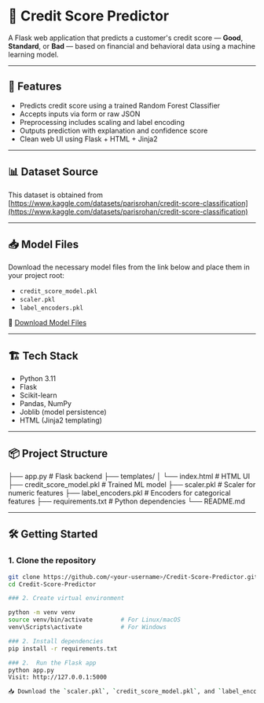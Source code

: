 # 🧠 Credit Score Predictor

A Flask web application that predicts a customer's credit score — **Good**, **Standard**, or **Bad** — based on financial and behavioral data using a machine learning model.

---

## 🚀 Features

- Predicts credit score using a trained Random Forest Classifier
- Accepts inputs via form or raw JSON
- Preprocessing includes scaling and label encoding
- Outputs prediction with explanation and confidence score
- Clean web UI using Flask + HTML + Jinja2

---

## 📊 Dataset Source

This dataset is obtained from [https://www.kaggle.com/datasets/parisrohan/credit-score-classification](https://www.kaggle.com/datasets/parisrohan/credit-score-classification)

---

## 📥 Model Files

Download the necessary model files from the link below and place them in your project root:

- `credit_score_model.pkl`
- `scaler.pkl`
- `label_encoders.pkl`

🔗 [Download Model Files](https://your-download-link.com)

---

## 🏗️ Tech Stack

- Python 3.11
- Flask
- Scikit-learn
- Pandas, NumPy
- Joblib (model persistence)
- HTML (Jinja2 templating)

---

## 📦 Project Structure

├── app.py # Flask backend
├── templates/
│ └── index.html # HTML UI
├── credit_score_model.pkl # Trained ML model
├── scaler.pkl # Scaler for numeric features
├── label_encoders.pkl # Encoders for categorical features
├── requirements.txt # Python dependencies
└── README.md


---

## 🛠️ Getting Started

### 1. Clone the repository

```bash
git clone https://github.com/<your-username>/Credit-Score-Predictor.git
cd Credit-Score-Predictor

### 2. Create virtual environment

python -m venv venv
source venv/bin/activate        # For Linux/macOS
venv\Scripts\activate           # For Windows

### 2. Install dependencies
pip install -r requirements.txt

### 2.  Run the Flask app
python app.py
Visit: http://127.0.0.1:5000

📥 Download the `scaler.pkl`, `credit_score_model.pkl`, and `label_encoders.pkl` files from this link: [MODEL DOWNLOAD LINK](https://drive.google.com/drive/folders/1PIqq1qhPNSAO-xJcPHa2iOWdJhmA1iHK?usp=sharing)



